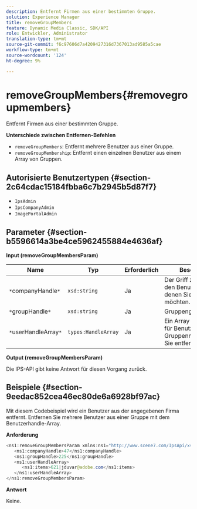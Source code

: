 ```yaml
---
description: Entfernt Firmen aus einer bestimmten Gruppe.
solution: Experience Manager
title: removeGroupMembers
feature: Dynamic Media Classic, SDK/API
role: Entwickler, Administrator
translation-type: tm+mt
source-git-commit: f6c97606d7a4209427316d7367013ad9585a5cae
workflow-type: tm+mt
source-wordcount: '124'
ht-degree: 9%

---
```



# removeGroupMembers{#removegroupmembers}

Entfernt Firmen aus einer bestimmten Gruppe.

**Unterschiede zwischen Entfernen-Befehlen**

* `removeGroupMembers`: Entfernt mehrere Benutzer aus einer Gruppe.
* `removeGroupMembership`: Entfernt einen einzelnen Benutzer aus einem Array von Gruppen.

## Autorisierte Benutzertypen {#section-2c64cdac15184fbba6c7b2945b5d87f7}

* `IpsAdmin`
* `IpsCompanyAdmin`
* `ImagePortalAdmin`

## Parameter {#section-b5596614a3be4ce5962455884e4636af}

**Input (removeGroupMembersParam)**

| Name | Typ | Erforderlich | Beschreibung |
|---|---|---|---|
| `*`companyHandle`*` | `xsd:string` | Ja | Der Griff zur Firma mit den Benutzern, mit denen Sie arbeiten möchten. |
| `*`groupHandle`*` | `xsd:string` | Ja | Gruppengriff. |
| `*`userHandleArray`*` | `types:HandleArray` | Ja | Ein Array von Handles für Benutzer, deren Gruppenmitgliedschaften Sie entfernen möchten. |

**Output (removeGroupMembersParam)**

Die IPS-API gibt keine Antwort für diesen Vorgang zurück.

## Beispiele {#section-9eedac852cea46ec80de6a6928bf97ac}

Mit diesem Codebeispiel wird ein Benutzer aus der angegebenen Firma entfernt. Entfernen Sie mehrere Benutzer aus einer Gruppe mit dem Benutzerhandle-Array.

**Anforderung**

```java
<ns1:removeGroupMembersParam xmlns:ns1="http://www.scene7.com/IpsApi/xsd">
   <ns1:companyHandle>47</ns1:companyHandle>
   <ns1:groupHandle>225</ns1:groupHandle>
   <ns1:userHandleArray>
      <ns1:items>621|jduvar@adobe.com</ns1:items>
   </ns1:userHandleArray>
</ns1:removeGroupMembersParam>
```

**Antwort**

Keine.
